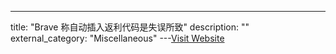 ---
title: "Brave 称自动插入返利代码是失误所致"
description: ""
external_category: "Miscellaneous"
---[Visit Website](https://www.solidot.org/story?sid=64600)

